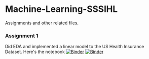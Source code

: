 # Machine-Learning-SSSIHL
Assignments and other related files.


### Assignment 1
Did EDA and implemented a linear model to the US Health Insurance Dataset. Here's the notebook
[![Binder](https://mybinder.org/badge_logo.svg)](https://mybinder.org/v2/gh/Siddhu-26/MDSC201-Machine-Learning-SSSIHL/blob/master/Assignment%201%20(Health%20Insurance%20Dataset).ipynb/main)
[![Binder](https://mybinder.org/badge_logo.svg)](https://mybinder.org/v2/gh/Siddhu-26/MDSC201-Machine-Learning-SSSIHL/main)
